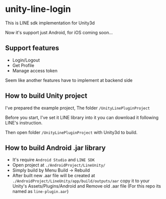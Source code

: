 # unity-line-login

This is LINE sdk implementation for Unity3d

Now it's support just Android, for iOS coming soon...

## Support features

* Login/Logout
* Get Profile
* Manage access token

Seem like another features have to implement at backend side

## How to build Unity project

I've prepared the example project, The folder `/UnityLinePluginProject`

Before you start, I've set it LINE library into it you can download it following LINE's instruction. 

Then open folder `/UnityLinePluginProject` with Unity3d to build.

## How to build Android .jar library

* It's require `Android Studio` and `LINE SDK`
* Open project at `./AndroidProject/LineUnity/`
* Simply build by Menu Build -> Rebuild
* After built new .aar file will be created at `./AndroidProject/LineUnity/app/build/outputs/aar` copy it to your Unity's Assets/Plugins/Android and Remove old .aar file (For this repo its named as `line-plugin.aar`)
